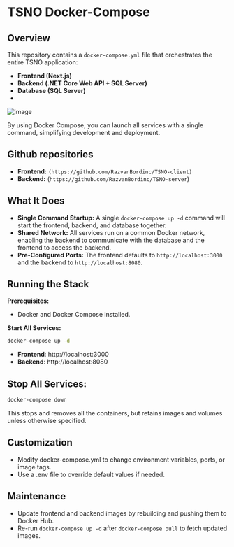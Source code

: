 
# TSNO Docker-Compose

## Overview
This repository contains a `docker-compose.yml` file that orchestrates the entire TSNO application:
- **Frontend (Next.js)**
- **Backend (.NET Core Web API + SQL Server)**
- **Database (SQL Server)**
- 
![image](https://github.com/user-attachments/assets/f4ba380c-4f32-4b16-a52e-dfa8b7b06722)

By using Docker Compose, you can launch all services with a single command, simplifying development and deployment.

## Github repositories 
- **Frontend:** `(https://github.com/RazvanBordinc/TSNO-client)` 
- **Backend:** (`https://github.com/RazvanBordinc/TSNO-server`)

## What It Does
- **Single Command Startup:** A single `docker-compose up -d` command will start the frontend, backend, and database together.  
- **Shared Network:** All services run on a common Docker network, enabling the backend to communicate with the database and the frontend to access the backend.  
- **Pre-Configured Ports:** The frontend defaults to `http://localhost:3000` and the backend to `http://localhost:8080`.

## Running the Stack
**Prerequisites:**  
- Docker and Docker Compose installed.

**Start All Services:**
```bash
docker-compose up -d
```

- **Frontend**: http://localhost:3000
- **Backend**: http://localhost:8080

## Stop All Services:

```bash
docker-compose down
```
This stops and removes all the containers, but retains images and volumes unless otherwise specified.

## Customization
- Modify docker-compose.yml to change environment variables, ports, or image tags.
- Use a .env file to override default values if needed.

## Maintenance
- Update frontend and backend images by rebuilding and pushing them to Docker Hub.
- Re-run `docker-compose up -d` after `docker-compose pull` to fetch updated images.
